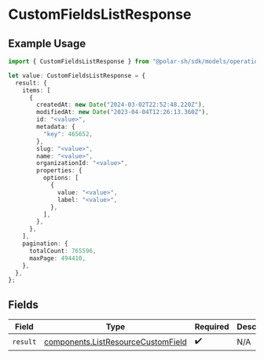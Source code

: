 # CustomFieldsListResponse

## Example Usage

```typescript
import { CustomFieldsListResponse } from "@polar-sh/sdk/models/operations";

let value: CustomFieldsListResponse = {
  result: {
    items: [
      {
        createdAt: new Date("2024-03-02T22:52:48.220Z"),
        modifiedAt: new Date("2023-04-04T12:26:13.360Z"),
        id: "<value>",
        metadata: {
          "key": 465652,
        },
        slug: "<value>",
        name: "<value>",
        organizationId: "<value>",
        properties: {
          options: [
            {
              value: "<value>",
              label: "<value>",
            },
          ],
        },
      },
    ],
    pagination: {
      totalCount: 765596,
      maxPage: 494410,
    },
  },
};
```

## Fields

| Field                                                                                    | Type                                                                                     | Required                                                                                 | Description                                                                              |
| ---------------------------------------------------------------------------------------- | ---------------------------------------------------------------------------------------- | ---------------------------------------------------------------------------------------- | ---------------------------------------------------------------------------------------- |
| `result`                                                                                 | [components.ListResourceCustomField](../../models/components/listresourcecustomfield.md) | :heavy_check_mark:                                                                       | N/A                                                                                      |